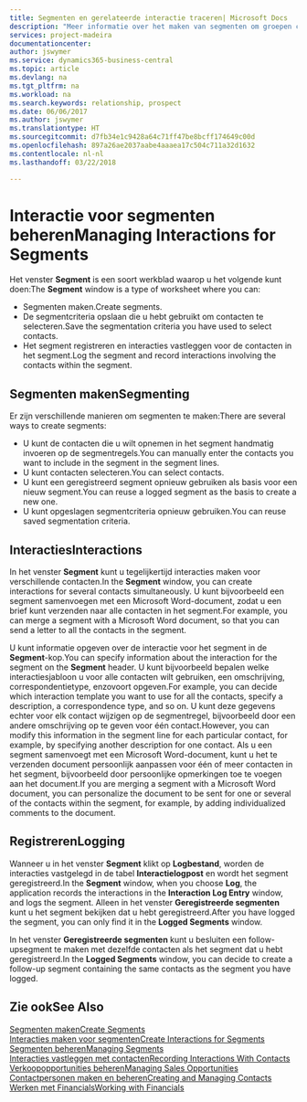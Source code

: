 ```yaml
---
title: Segmenten en gerelateerde interactie traceren| Microsoft Docs
description: "Meer informatie over het maken van segmenten om groepen contacten te definiëren en interacties op te geven voor segmenten."
services: project-madeira
documentationcenter: 
author: jswymer
ms.service: dynamics365-business-central
ms.topic: article
ms.devlang: na
ms.tgt_pltfrm: na
ms.workload: na
ms.search.keywords: relationship, prospect
ms.date: 06/06/2017
ms.author: jswymer
ms.translationtype: HT
ms.sourcegitcommit: d7fb34e1c9428a64c71ff47be8bcff174649c00d
ms.openlocfilehash: 897a26ae2037aabe4aaaea17c504c711a32d1632
ms.contentlocale: nl-nl
ms.lasthandoff: 03/22/2018

---
```

# <a name="managing-interactions-for-segments"></a><span data-ttu-id="83fc4-103">Interactie voor segmenten beheren</span><span class="sxs-lookup"><span data-stu-id="83fc4-103">Managing Interactions for Segments</span></span>
<span data-ttu-id="83fc4-104">Het venster **Segment** is een soort werkblad waarop u het volgende kunt doen:</span><span class="sxs-lookup"><span data-stu-id="83fc4-104">The **Segment** window is a type of worksheet where you can:</span></span>

* <span data-ttu-id="83fc4-105">Segmenten maken.</span><span class="sxs-lookup"><span data-stu-id="83fc4-105">Create segments.</span></span>
* <span data-ttu-id="83fc4-106">De segmentcriteria opslaan die u hebt gebruikt om contacten te selecteren.</span><span class="sxs-lookup"><span data-stu-id="83fc4-106">Save the segmentation criteria you have used to select contacts.</span></span>
* <span data-ttu-id="83fc4-107">Het segment registreren en interacties vastleggen voor de contacten in het segment.</span><span class="sxs-lookup"><span data-stu-id="83fc4-107">Log the segment and record interactions involving the contacts within the segment.</span></span>

## <a name="segmenting"></a><span data-ttu-id="83fc4-108">Segmenten maken</span><span class="sxs-lookup"><span data-stu-id="83fc4-108">Segmenting</span></span>
<span data-ttu-id="83fc4-109">Er zijn verschillende manieren om segmenten te maken:</span><span class="sxs-lookup"><span data-stu-id="83fc4-109">There are several ways to create segments:</span></span>

* <span data-ttu-id="83fc4-110">U kunt de contacten die u wilt opnemen in het segment handmatig invoeren op de segmentregels.</span><span class="sxs-lookup"><span data-stu-id="83fc4-110">You can manually enter the contacts you want to include in the segment in the segment lines.</span></span>
* <span data-ttu-id="83fc4-111">U kunt contacten selecteren.</span><span class="sxs-lookup"><span data-stu-id="83fc4-111">You can select contacts.</span></span>
* <span data-ttu-id="83fc4-112">U kunt een geregistreerd segment opnieuw gebruiken als basis voor een nieuw segment.</span><span class="sxs-lookup"><span data-stu-id="83fc4-112">You can reuse a logged segment as the basis to create a new one.</span></span>
* <span data-ttu-id="83fc4-113">U kunt opgeslagen segmentcriteria opnieuw gebruiken.</span><span class="sxs-lookup"><span data-stu-id="83fc4-113">You can reuse saved segmentation criteria.</span></span>

## <a name="interactions"></a><span data-ttu-id="83fc4-114">Interacties</span><span class="sxs-lookup"><span data-stu-id="83fc4-114">Interactions</span></span>
<span data-ttu-id="83fc4-115">In het venster **Segment** kunt u tegelijkertijd interacties maken voor verschillende contacten.</span><span class="sxs-lookup"><span data-stu-id="83fc4-115">In the **Segment** window, you can create interactions for several contacts simultaneously.</span></span> <span data-ttu-id="83fc4-116">U kunt bijvoorbeeld een segment samenvoegen met een Microsoft Word-document, zodat u een brief kunt verzenden naar alle contacten in het segment.</span><span class="sxs-lookup"><span data-stu-id="83fc4-116">For example, you can merge a segment with a Microsoft Word document, so that you can send a letter to all the contacts in the segment.</span></span>

<span data-ttu-id="83fc4-117">U kunt informatie opgeven over de interactie voor het segment in de **Segment**-kop.</span><span class="sxs-lookup"><span data-stu-id="83fc4-117">You can specify information about the interaction for the segment on the **Segment** header.</span></span> <span data-ttu-id="83fc4-118">U kunt bijvoorbeeld bepalen welke interactiesjabloon u voor alle contacten wilt gebruiken, een omschrijving, correspondentietype, enzovoort opgeven.</span><span class="sxs-lookup"><span data-stu-id="83fc4-118">For example, you can decide which interaction template you want to use for all the contacts, specify a description, a correspondence type, and so on.</span></span> <span data-ttu-id="83fc4-119">U kunt deze gegevens echter voor elk contact wijzigen op de segmentregel, bijvoorbeeld door een andere omschrijving op te geven voor één contact.</span><span class="sxs-lookup"><span data-stu-id="83fc4-119">However, you can modify this information in the segment line for each particular contact, for example, by specifying another description for one contact.</span></span> <span data-ttu-id="83fc4-120">Als u een segment samenvoegt met een Microsoft Word-document, kunt u het te verzenden document persoonlijk aanpassen voor één of meer contacten in het segment, bijvoorbeeld door persoonlijke opmerkingen toe te voegen aan het document.</span><span class="sxs-lookup"><span data-stu-id="83fc4-120">If you are merging a segment with a Microsoft Word document, you can personalize the document to be sent for one or several of the contacts within the segment, for example, by adding individualized comments to the document.</span></span>

## <a name="logging"></a><span data-ttu-id="83fc4-121">Registreren</span><span class="sxs-lookup"><span data-stu-id="83fc4-121">Logging</span></span>
<span data-ttu-id="83fc4-122">Wanneer u in het venster **Segment** klikt op **Logbestand**, worden de interacties vastgelegd in de tabel **Interactielogpost** en wordt het segment geregistreerd.</span><span class="sxs-lookup"><span data-stu-id="83fc4-122">In the **Segment** window, when you choose **Log**, the application records the interactions in the **Interaction Log Entry** window, and logs the segment.</span></span> <span data-ttu-id="83fc4-123">Alleen in het venster **Geregistreerde segmenten** kunt u het segment bekijken dat u hebt geregistreerd.</span><span class="sxs-lookup"><span data-stu-id="83fc4-123">After you have logged the segment, you can only find it in the **Logged Segments** window.</span></span>

<span data-ttu-id="83fc4-124">In het venster **Geregistreerde segmenten** kunt u besluiten een follow-upsegment te maken met dezelfde contacten als het segment dat u hebt geregistreerd.</span><span class="sxs-lookup"><span data-stu-id="83fc4-124">In the **Logged Segments** window, you can decide to create a follow-up segment containing the same contacts as the segment you have logged.</span></span>

## <a name="see-also"></a><span data-ttu-id="83fc4-125">Zie ook</span><span class="sxs-lookup"><span data-stu-id="83fc4-125">See Also</span></span>
[<span data-ttu-id="83fc4-126">Segmenten maken</span><span class="sxs-lookup"><span data-stu-id="83fc4-126">Create Segments</span></span>](marketing-how-create-segment.md)  
[<span data-ttu-id="83fc4-127">Interacties maken voor segmenten</span><span class="sxs-lookup"><span data-stu-id="83fc4-127">Create Interactions for Segments</span></span>](marketing-how-create-interactions.md)  
[<span data-ttu-id="83fc4-128">Segmenten beheren</span><span class="sxs-lookup"><span data-stu-id="83fc4-128">Managing Segments</span></span>](marketing-segments.md)  
[<span data-ttu-id="83fc4-129">Interacties vastleggen met contacten</span><span class="sxs-lookup"><span data-stu-id="83fc4-129">Recording Interactions With Contacts</span></span>](marketing-interactions.md)  
[<span data-ttu-id="83fc4-130">Verkoopopportunities beheren</span><span class="sxs-lookup"><span data-stu-id="83fc4-130">Managing Sales Opportunities</span></span>](marketing-manage-sales-opportunities.md)  
[<span data-ttu-id="83fc4-131">Contactpersonen maken en beheren</span><span class="sxs-lookup"><span data-stu-id="83fc4-131">Creating and Managing Contacts</span></span>](marketing-contacts.md)  
[<span data-ttu-id="83fc4-132">Werken met Financials</span><span class="sxs-lookup"><span data-stu-id="83fc4-132">Working with Financials</span></span>](ui-work-product.md)

